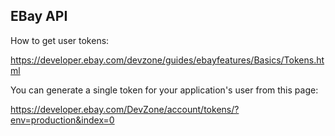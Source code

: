 ## EBay API

How to get user tokens:

https://developer.ebay.com/devzone/guides/ebayfeatures/Basics/Tokens.html

You can generate a single token for your application's user from this page:

https://developer.ebay.com/DevZone/account/tokens/?env=production&index=0
